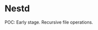 [//]: # (Readme partial used by an default readme page)

# Nestd

POC: Early stage. Recursive file operations. 
